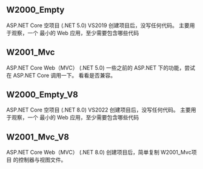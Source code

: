 

## W2000_Empty 
ASP.NET Core 空项目  (.NET 5.0)
VS2019 创建项目后，没写任何代码。
主要用于观察，一个 最小的 Web 应用，至少需要包含哪些代码





## W2001_Mvc 
ASP.NET Core Web（MVC）  (.NET 5.0)
一些之前的 ASP.NET 下的功能，尝试在 ASP.NET Core 调用一下。
看看是否兼容。








## W2000_Empty_V8
ASP.NET Core 空项目  (.NET 8.0)
VS2022 创建项目后，没写任何代码。
主要用于观察，一个 最小的 Web 应用，至少需要包含哪些代码



## W2001_Mvc_V8
ASP.NET Core Web（MVC）  (.NET 8.0)
创建项目后，简单复制 W2001_Mvc项目 的控制器与视图文件。